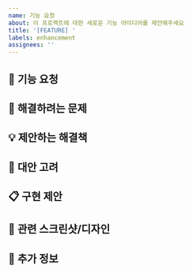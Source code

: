 ```yaml
---
name: 기능 요청
about: 이 프로젝트에 대한 새로운 기능 아이디어를 제안해주세요
title: '[FEATURE] '
labels: enhancement
assignees: ''
---
```


## 🚀 기능 요청
<!-- 어떤 기능이 필요한지 명확하고 간결하게 설명해주세요 -->

## 🔎 해결하려는 문제
<!-- 이 기능이 해결하려는 문제나 불편함은 무엇인가요? 예: "나는 항상 [...]할 때 불편함을 느낍니다." -->

## 💡 제안하는 해결책
<!-- 원하는 기능이 어떻게 작동했으면 하는지 설명해주세요 -->

## 🔄 대안 고려
<!-- 고려한 다른 대안이나 기능이 있다면 설명해주세요 -->

## 📋 구현 제안
<!-- 이 기능을 어떻게 구현할 수 있을지에 대한 아이디어가 있다면 작성해주세요 (선택사항) -->

## 📸 관련 스크린샷/디자인
<!-- 제안하는 기능에 대한 디자인이나 참고 이미지가 있다면 첨부해주세요 (선택사항) -->

## 📌 추가 정보
<!-- 제안하는 기능에 대한 추가 정보나 맥락이 있다면 작성해주세요 --> 